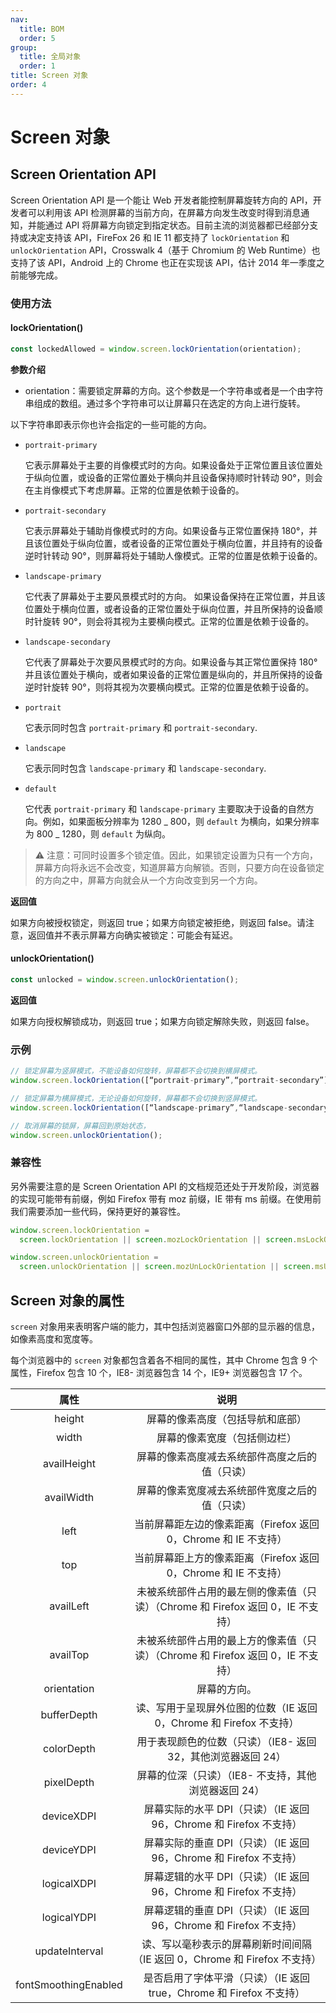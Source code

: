 ```yaml
---
nav:
  title: BOM
  order: 5
group:
  title: 全局对象
  order: 1
title: Screen 对象
order: 4
---
```


# Screen 对象

## Screen Orientation API

Screen Orientation API 是一个能让 Web 开发者能控制屏幕旋转方向的 API，开发者可以利用该 API 检测屏幕的当前方向，在屏幕方向发生改变时得到消息通知，并能通过 API 将屏幕方向锁定到指定状态。目前主流的浏览器都已经部分支持或决定支持该 API，FireFox 26 和 IE 11 都支持了 `lockOrientation` 和 `unlockOrientation` API，Crosswalk 4（基于 Chromium 的 Web Runtime）也支持了该 API，Android 上的 Chrome 也正在实现该 API，估计 2014 年一季度之前能够完成。

### 使用方法

#### lockOrientation()

```js
const lockedAllowed = window.screen.lockOrientation(orientation);
```

**参数介绍**

- orientation：需要锁定屏幕的方向。这个参数是一个字符串或者是一个由字符串组成的数组。通过多个字符串可以让屏幕只在选定的方向上进行旋转。

以下字符串即表示你也许会指定的一些可能的方向。

- `portrait-primary`

  它表示屏幕处于主要的肖像模式时的方向。如果设备处于正常位置且该位置处于纵向位置，或设备的正常位置处于横向并且设备保持顺时针转动 90°，则会在主肖像模式下考虑屏幕。正常的位置是依赖于设备的。

- `portrait-secondary`

  它表示屏幕处于辅助肖像模式时的方向。如果设备与正常位置保持 180°，并且该位置处于纵向位置，或者设备的正常位置处于横向位置，并且持有的设备逆时针转动 90°，则屏幕将处于辅助人像模式。正常的位置是依赖于设备的。

- `landscape-primary`

  它代表了屏幕处于主要风景模式时的方向。 如果设备保持在正常位置，并且该位置处于横向位置，或者设备的正常位置处于纵向位置，并且所保持的设备顺时针旋转 90°，则会将其视为主要横向模式。正常的位置是依赖于设备的。

- `landscape-secondary`

  它代表了屏幕处于次要风景模式时的方向。如果设备与其正常位置保持 180° 并且该位置处于横向，或者如果设备的正常位置是纵向的，并且所保持的设备逆时针旋转 90°，则将其视为次要横向模式。正常的位置是依赖于设备的。

- `portrait`

  它表示同时包含 `portrait-primary` 和 `portrait-secondary`.

- `landscape`

  它表示同时包含 `landscape-primary` 和 `landscape-secondary`.

- `default`

  它代表 `portrait-primary` 和 `landscape-primary` 主要取决于设备的自然方向。例如，如果面板分辨率为 1280 _ 800，则 `default` 为横向，如果分辨率为 800 _ 1280，则 `default` 为纵向。

> ⚠️ 注意：可同时设置多个锁定值。因此，如果锁定设置为只有一个方向，屏幕方向将永远不会改变，知道屏幕方向解锁。否则，只要方向在设备锁定的方向之中，屏幕方向就会从一个方向改变到另一个方向。

**返回值**

如果方向被授权锁定，则返回 true；如果方向锁定被拒绝，则返回 false。请注意，返回值并不表示屏幕方向确实被锁定：可能会有延迟。

#### unlockOrientation()

```js
const unlocked = window.screen.unlockOrientation();
```

**返回值**

如果方向授权解锁成功，则返回 true；如果方向锁定解除失败，则返回 false。

### 示例

```js
// 锁定屏幕为竖屏模式，不能设备如何旋转，屏幕都不会切换到横屏模式。
window.screen.lockOrientation([“portrait-primary”,“portrait-secondary”]);

// 锁定屏幕为横屏模式，无论设备如何旋转，屏幕都不会切换到竖屏模式。
window.screen.lockOrientation([“landscape-primary”,“landscape-secondary”]);

// 取消屏幕的锁屏，屏幕回到原始状态，
window.screen.unlockOrientation();
```

### 兼容性

另外需要注意的是 Screen Orientation API 的文档规范还处于开发阶段，浏览器的实现可能带有前缀，例如 Firefox 带有 moz 前缀，IE 带有 ms 前缀。在使用前我们需要添加一些代码，保持更好的兼容性。

```js
window.screen.lockOrientation =
  screen.lockOrientation || screen.mozLockOrientation || screen.msLockOrientation;

window.screen.unlockOrientation =
  screen.unlockOrientation || screen.mozUnLockOrientation || screen.msUnLockOrientation;
```

## Screen 对象的属性

`screen` 对象用来表明客户端的能力，其中包括浏览器窗口外部的显示器的信息，如像素高度和宽度等。

每个浏览器中的 `screen` 对象都包含着各不相同的属性，其中 Chrome 包含 9 个属性，Firefox 包含 10 个，IE8- 浏览器包含 14 个，IE9+ 浏览器包含 17 个。

|         属性         |                                      说明                                       |
| :------------------: | :-----------------------------------------------------------------------------: |
|        height        |                        屏幕的像素高度（包括导航和底部）                         |
|        width         |                          屏幕的像素宽度（包括侧边栏）                           |
|     availHeight      |                 屏幕的像素高度减去系统部件高度之后的值（只读）                  |
|      availWidth      |                 屏幕的像素宽度减去系统部件宽度之后的值（只读）                  |
|         left         |         当前屏幕距左边的像素距离（Firefox 返回 0，Chrome 和 IE 不支持）         |
|         top          |         当前屏幕距上方的像素距离（Firefox 返回 0，Chrome 和 IE 不支持）         |
|      availLeft       | 未被系统部件占用的最左侧的像素值（只读）（Chrome 和 Firefox 返回 0，IE 不支持） |
|       availTop       | 未被系统部件占用的最上方的像素值（只读）（Chrome 和 Firefox 返回 0，IE 不支持） |
|     orientation      |                                  屏幕的方向。                                   |
|     bufferDepth      |       读、写用于呈现屏外位图的位数（IE 返回 0，Chrome 和 Firefox 不支持）       |
|      colorDepth      |          用于表现颜色的位数（只读）（IE8- 返回 32，其他浏览器返回 24）          |
|      pixelDepth      |              屏幕的位深（只读）（IE8- 不支持，其他浏览器返回 24）               |
|      deviceXDPI      |       屏幕实际的水平 DPI（只读）（IE 返回 96，Chrome 和 Firefox 不支持）        |
|      deviceYDPI      |       屏幕实际的垂直 DPI（只读）（IE 返回 96，Chrome 和 Firefox 不支持）        |
|     logicalXDPI      |       屏幕逻辑的水平 DPI（只读）（IE 返回 96，Chrome 和 Firefox 不支持）        |
|     logicalYDPI      |       屏幕逻辑的垂直 DPI（只读）（IE 返回 96，Chrome 和 Firefox 不支持）        |
|    updateInterval    |    读、写以毫秒表示的屏幕刷新时间间隔（IE 返回 0，Chrome 和 Firefox 不支持）    |
| fontSmoothingEnabled |      是否启用了字体平滑（只读）（IE 返回 true，Chrome 和 Firefox 不支持）       |

